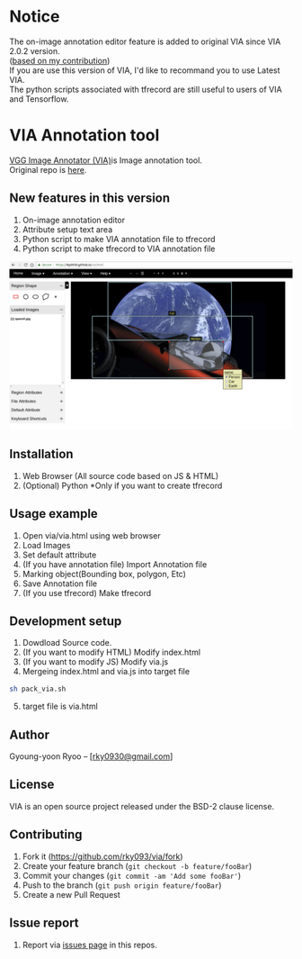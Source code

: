 # Notice
The on-image annotation editor feature is added to original VIA since VIA 2.0.2 version.   
([based on my contribution](https://gitlab.com/vgg/via/blob/master/Contributors.md))  
If you are use this version of VIA, I'd like to recommand you to use Latest VIA.  
The python scripts associated with tfrecord are still useful to users of VIA and Tensorflow. 


# VIA Annotation tool
[VGG Image Annotator (VIA)](http://www.robots.ox.ac.uk/~vgg/software/via/)is Image annotation tool.  
Original repo is [here](https://gitlab.com/vgg/via/tags/via-1.0.4).  

## New features in this version
1. On-image annotation editor 
2. Attribute setup text area
3. Python script to make VIA annotation file to tfrecord  
4. Python script to make tfrecord to VIA annotation file  
  
![](via_tesla.png)  

## Installation
1. Web Browser (All source code based on JS & HTML)  
2. (Optional) Python *Only if you want to create tfrecord  

## Usage example
1. Open via/via.html using web browser
2. Load Images 
3. Set default attribute
4. (If you have annotation file) Import Annotation file
5. Marking object(Bounding box, polygon, Etc)
6. Save Annotation file
7. (If you use tfrecord) Make tfrecord 

## Development setup
1. Dowdload Source code.  
2. (If you want to modify HTML) Modify index.html  
3. (If you want to modify JS) Modify via.js  
4. Mergeing index.html and via.js into target file
```sh
sh pack_via.sh
```
5. target file is via.html

## Author
Gyoung-yoon Ryoo – [rky0930@gmail.com]

## License
VIA is an open source project released under the 
BSD-2 clause license.

## Contributing

1. Fork it (<https://github.com/rky093/via/fork>)
2. Create your feature branch (`git checkout -b feature/fooBar`)
3. Commit your changes (`git commit -am 'Add some fooBar'`)
4. Push to the branch (`git push origin feature/fooBar`)
5. Create a new Pull Request

## Issue report 
1. Report via [issues page](https://github.com/rky0930/via/issues) in this repos. 
   
